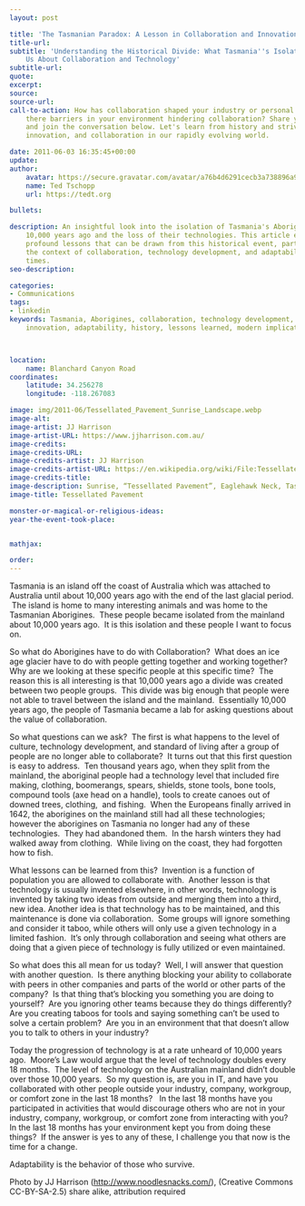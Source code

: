 ```yaml
---
layout: post

title: 'The Tasmanian Paradox: A Lesson in Collaboration and Innovation'
title-url:
subtitle: 'Understanding the Historical Divide: What Tasmania''s Isolation Can Teach
    Us About Collaboration and Technology'
subtitle-url:
quote:
excerpt:
source:
source-url:
call-to-action: How has collaboration shaped your industry or personal growth? Are
    there barriers in your environment hindering collaboration? Share your thoughts
    and join the conversation below. Let's learn from history and strive for adaptability,
    innovation, and collaboration in our rapidly evolving world.

date: 2011-06-03 16:35:45+00:00
update:
author:
    avatar: https://secure.gravatar.com/avatar/a76b4d6291cecb3a738896a971bfb903?s=512&d=mp&r=g
    name: Ted Tschopp
    url: https://tedt.org

bullets:

description: An insightful look into the isolation of Tasmania's Aboriginal people
    10,000 years ago and the loss of their technologies. This article explores the
    profound lessons that can be drawn from this historical event, particularly in
    the context of collaboration, technology development, and adaptability in modern
    times.
seo-description:

categories:
- Communications
tags:
- linkedin
keywords: Tasmania, Aborigines, collaboration, technology development, isolation,
    innovation, adaptability, history, lessons learned, modern implications



location:
    name: Blanchard Canyon Road
coordinates:
    latitude: 34.256278
    longitude: -118.267083

image: img/2011-06/Tessellated_Pavement_Sunrise_Landscape.webp
image-alt:
image-artist: JJ Harrison 
image-artist-URL: https://www.jjharrison.com.au/
image-credits:
image-credits-URL:
image-credits-artist: JJ Harrison 
image-credits-artist-URL: https://en.wikipedia.org/wiki/File:Tessellated_Pavement_Sunrise_Landscape.webp
image-credits-title:
image-description: Sunrise, “Tessellated Pavement”, Eaglehawk Neck, Tasman Peninsula, Tasmania, Australia. The „Tesselated Pavement“ is the result of an orthogonal joint pattern in the rock. On the picture it shows the so called “pan formation”, where the rock in the immediate vicinity of the joints is more resistant to erosion than the rock that is more distant to the joints, This is due to alterations of the rock along the joints by hydrothermal (or similar) solutions when the rock was still buried deeply below the surface millions of years ago. When no alterations or alterations that lower the erosional resistivity have taken place in the geological past, the rock along the joints will erode faster than the rock that is more distant to the joints. In that case the so called “loaf formation” of “Tessellated Pavement” will form.
image-title: Tessellated Pavement

monster-or-magical-or-religious-ideas:
year-the-event-took-place:


mathjax:

order:
---
```

Tasmania is an island off the coast of Australia which was attached to Australia until about 10,000 years ago with the end of the last glacial period.  The island is home to many interesting animals and was home to the Tasmanian Aborigines.  These people became isolated from the mainland about 10,000 years ago.  It is this isolation and these people I want to focus on.

So what do Aborigines have to do with Collaboration?  What does an ice age glacier have to do with people getting together and working together?  Why are we looking at these specific people at this specific time?  The reason this is all interesting is that 10,000 years ago a divide was created between two people groups.  This divide was big enough that people were not able to travel between the island and the mainland.  Essentially 10,000 years ago, the people of Tasmania became a lab for asking questions about the value of collaboration.

So what questions can we ask?  The first is what happens to the level of culture, technology development, and standard of living after a group of people are no longer able to collaborate?  It turns out that this first question is easy to address.  Ten thousand years ago, when they split from the mainland, the aboriginal people had a technology level that included fire making, clothing, boomerangs, spears, shields, stone tools, bone tools, compound tools (axe head on a handle), tools to create canoes out of downed trees, clothing,  and fishing.  When the Europeans finally arrived in 1642, the aborigines on the mainland still had all these technologies; however the aborigines on Tasmania no longer had any of these technologies.  They had abandoned them.  In the harsh winters they had walked away from clothing.  While living on the coast, they had forgotten how to fish.

What lessons can be learned from this?  Invention is a function of population you are allowed to collaborate with.  Another lesson is that technology is usually invented elsewhere, in other words, technology is invented by taking two ideas from outside and merging them into a third, new idea. Another idea is that technology has to be maintained, and this maintenance is done via collaboration.  Some groups will ignore something and consider it taboo, while others will only use a given technology in a limited fashion.  It’s only through collaboration and seeing what others are doing that a given piece of technology is fully utilized or even maintained.

So what does this all mean for us today?  Well, I will answer that question with another question.  Is there anything blocking your ability to collaborate with peers in other companies and parts of the world or other parts of the company?  Is that thing that’s blocking you something you are doing to yourself?  Are you ignoring other teams because they do things differently?  Are you creating taboos for tools and saying something can’t be used to solve a certain problem?  Are you in an environment that that doesn’t allow you to talk to others in your industry?

Today the progression of technology is at a rate unheard of 10,000 years ago.  Moore’s Law would argue that the level of technology doubles every 18 months.  The level of technology on the Australian mainland didn’t double over those 10,000 years.  So my question is, are you in IT, and have you collaborated with other people outside your industry, company, workgroup, or comfort zone in the last 18 months?   In the last 18 months have you participated in activities that would discourage others who are not in your industry, company, workgroup, or comfort zone from interacting with you?  In the last 18 months has your environment kept you from doing these things?  If the answer is yes to any of these, I challenge you that now is the time for a change.

Adaptability is the behavior of those who survive.

Photo by JJ Harrison (<http://www.noodlesnacks.com/>), (Creative Commons CC-BY-SA-2.5) share alike, attribution required